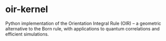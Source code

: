 # oir-kernel
Python implementation of the Orientation Integral Rule (OIR) – a geometric alternative to the Born rule, with applications to quantum correlations and efficient simulations.
